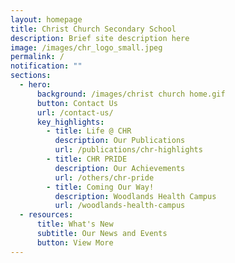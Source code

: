 ```yaml
---
layout: homepage
title: Christ Church Secondary School
description: Brief site description here
image: /images/chr_logo_small.jpeg
permalink: /
notification: ""
sections:
  - hero:
      background: /images/christ church home.gif
      button: Contact Us
      url: /contact-us/
      key_highlights:
        - title: Life @ CHR
          description: Our Publications
          url: /publications/chr-highlights
        - title: CHR PRIDE
          description: Our Achievements
          url: /others/chr-pride
        - title: Coming Our Way!
          description: Woodlands Health Campus
          url: /woodlands-health-campus
  - resources:
      title: What's New
      subtitle: Our News and Events
      button: View More
---
```

